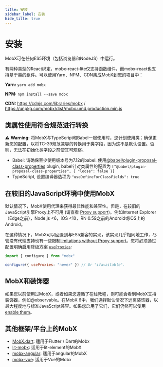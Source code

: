 ```yaml
---
title: 安装
sidebar_label: 安装
hide_title: true
---
```


<script async type="text/javascript" src="//cdn.carbonads.com/carbon.js?serve=CEBD4KQ7&placement=mobxjsorg" id="_carbonads_js"></script>

# 安装

MobX可在任何ES5环境（包括浏览器和NodeJS）中运行。

有两种类型的React绑定，mobx-react-lite仅支持函数组件，而mobx-react也支持基于类的组件。可以使用Yarn、NPM、CDN集成MobX到您的项目中：

**Yarn:** `yarn add mobx`

**NPM:** `npm install --save mobx`

**CDN:** https://cdnjs.com/libraries/mobx / https://unpkg.com/mobx/dist/mobx.umd.production.min.js

## 类属性使用符合规范进行转换

⚠️ **Warning:** 将MobX与TypeScript和Babel一起使用时，您计划使用类；确保更新您的配置，以将TC-39规范兼容的转换用于类字段，因为这不是默认设置。否则，无法在初始化类字段之前使其可观察。

-   Babel: 请确保至少使用版本号为7.12的babel. 使用[@babel/plugin-proposal-class-properties](https://babel.docschina.org/docs/en/babel-plugin-proposal-class-properties/) plugin, babel针对类属性的配置为 `["@babel/plugin-proposal-class-properties", { "loose": false }]`
-   TypeScript, 设置编译器选项为 `"useDefineForClassFields": true`

## 在较旧的JavaScript环境中使用MobX

默认情况下，MobX使用代理来获得最佳性能和兼容性。但是，在较旧的JavaScript引擎Proxy上不可用 (请查看 [Proxy support](https://kangax.github.io/compat-table/es6/#test-Proxy))。例如Internet Explorer（Edge之前），Node.js <6，iOS <10，RN 0.59之前的Android或iOS上的Android。

在这种情况下，MobX可以回退到与ES5兼容的实现，该实现几乎相同地工作，尽管没有代理支持也有一些限制[limitations without Proxy support](configuration.md#limitations-without-proxy-support)。您将必须通过配置明确启用降级方案 [`useProxies`](configuration.md#proxy-support):

```javascript
import { configure } from "mobx"

configure({ useProxies: "never" }) // Or "ifavailable".
```

## MobX和装饰器

如果您以前使用过MobX，或者如果您遵循了在线教程，则可能会看到MobX支持装饰器，例如@observable。在MobX 6中，我们选择默认情况下远离装饰器，以最大程度地与标准JavaScript兼容。如果您启用了它们，它们仍然可以使用 [enable them](enabling-decorators.md)。

## 其他框架/平台上的MobX

-   [MobX.dart](https://mobx.netlify.app/): 适用于Flutter / Dart的Mobx
-   [lit-mobx](https://github.com/adobe/lit-mobx): 适用于lit-element的MobX
-   [mobx-angular](https://github.com/mobxjs/mobx-angular): 适用于angular的MobX
-   [mobx-vue](https://github.com/mobxjs/mobx-vue): 适用于Vue的Mobx
